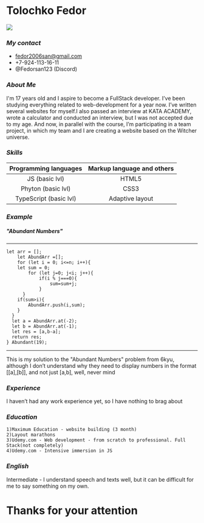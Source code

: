 # Tolochko Fedor
![](https://sun5-8.userapi.com/impg/-50ufW6k5WPSk_VCD189Jpg1qak2B5g01qdIsA/U-ip5Kwd4wo.jpg?size=956x1278&quality=95&sign=f0507293277a8f87d6b000f17a323888&type=album)
### _My contact_
- fedor2006san@gmail.com
- +7-924-113-16-11
- @Fedorsan123 (Discord)

### _About Me_

I'm 17 years old and I aspire to become a FullStack developer. I’ve been studying everything related to web-development for a year now. I’ve written several websites for myself.I also passed an interview at KATA ACADEMY, wrote a calculator and conducted an interview, but I was not accepted due to my age. And now, in parallel with the course, I’m participating in a team project, in which my team and I are creating a website based on the Witcher universe.

### _Skills_
| Programming languages |Markup language and others|
| :-----------: | :-----------: |
| JS (basic lvl)     |HTML5|
| Phyton (basic lvl)     |CSS3|
| TypeScript (basic lvl)     |Adaptive layout|


### _Example_
##### "Abundant Numbers"

---

```JS
let arr = [];
    let AbundArr =[];
    for (let i = 0; i<=n; i++){     
    let sum = 0;
        for (let j=0; j<i; j++){
            if(i % j===0){
                sum=sum+j;
            }
      } 
    if(sum>i){
        AbundArr.push(i,sum);
    }
  }
  let a = AbundArr.at(-2);
  let b = AbundArr.at(-1);
  let res = [a,b-a];
  return res; 
} Abundant(19); 
```
---
 
This is my solution to the "Abundant Numbers" problem from 6kyu, although I don’t understand why they need to display numbers in the format [[a],[b]], and not just [a,b], well, never mind
 
### _Experience_
 I haven’t had any work experience yet, so I have nothing to brag about 

### _Education_
```/
1)Maximum Education - website building (3 month)
2)Layout marathons
3)Udemy.com - Web development - from scratch to professional. Full Stack(not completely)
4)Udemy.com - Intensive immersion in JS
```
### _English_

Intermediate - I understand speech and texts well, but it can be difficult for me to say something on my own.


# Thanks for your attention
